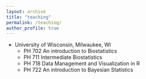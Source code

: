 ```yaml
---
layout: archive
title: "teaching"
permalink: /teaching/
author_profile: true
---
```


* University of Wisconsin, Milwaukee, WI
  * PH 702 An introduction to Biostatistics  
  * PH 711 Intermediate Biostatistics 
  * PH 718 Data Management and Visualization in R
  * PH 722 An introduction to Bayesian Statistics


